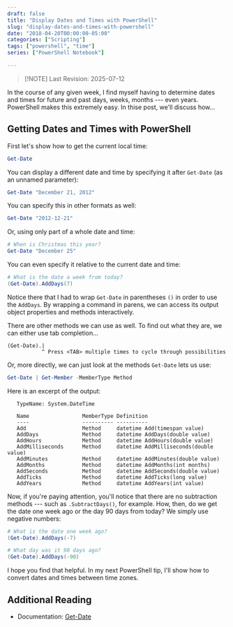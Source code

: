 ```yaml
---
draft: false
title: "Display Dates and Times with PowerShell"
slug: "display-dates-and-times-with-powershell"
date: "2018-04-20T00:00:00-05:00"
categories: ["Scripting"]
tags: ["powershell", "time"]
series: ["PowerShell Notebook"]

---
```


> [!NOTE] Last Revision: 2025-07-12

In the course of any given week, I find myself having to determine dates and times for future and past days, weeks, months --- even years.  PowerShell makes this extremely easy. In thise post, we'll discuss how... 

## Getting Dates and Times with PowerShell

First let's show how to get the current local time:

```powershell
Get-Date
```

You can display a different date and time by specifying it after `Get-Date` (as an unnamed parameter):

```powershell
Get-Date "December 21, 2012"
```

You can specify this in other formats as well:

```powershell
Get-Date "2012-12-21"
```

Or, using only part of a whole date and time:

```powershell
# When is Christmas this year?
Get-Date "December 25"
```

You can even specify it relative to the current date and time:

```powershell
# What is the date a week from today?
(Get-Date).AddDays(7)
```

Notice there that I had to wrap `Get-Date` in parentheses `()` in order to use the `AddDays`. By wrapping a command in parens, we can access its output object properties and methods interactively.

There are other methods we can use as well.  To find out what they are, we can either use tab completion...

```
(Get-Date).|
           ^ Press <TAB> multiple times to cycle through possibilities
```

Or, more directly, we can just look at the methods `Get-Date` lets us use:


```powershell
Get-Date | Get-Member -MemberType Method
```

Here is an excerpt of the output:

```nohighlight
   TypeName: System.DateTime

   Name                 MemberType Definition
   ----                 ---------- ----------
   Add                  Method     datetime Add(timespan value)
   AddDays              Method     datetime AddDays(double value)
   AddHours             Method     datetime AddHours(double value)
   AddMilliseconds      Method     datetime AddMilliseconds(double value)
   AddMinutes           Method     datetime AddMinutes(double value)
   AddMonths            Method     datetime AddMonths(int months)
   AddSeconds           Method     datetime AddSeconds(double value)
   AddTicks             Method     datetime AddTicks(long value)
   AddYears             Method     datetime AddYears(int value)
```

Now, if you're paying attention, you'll notice that there are no subtraction methods --- such as `.SubtractDays()`, for example.  How, then, do we get the date one week ago or the day 90 days from today?  We simply use negative numbers:

```powershell
# What is the date one week ago?
(Get-Date).AddDays(-7)

# What day was it 90 days ago?
(Get-Date).AddDays(-90)
```

I hope you find that helpful. In my next PowerShell tip, I'll show how to convert dates and times between time zones.

## Additional Reading

- Documentation: [Get-Date](https://learn.microsoft.com/en-us/powershell/module/microsoft.powershell.utility/get-date "Get-Date - PowerShell")


